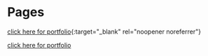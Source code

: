 # Pages

[click here for portfolio](https://shorturl.at/5gYci){:target="_blank" rel="noopener noreferrer"}

<a href="https://shorturl.at/5gYci" target="_blank" rel="noopener noreferrer">click here for portfolio</a>

